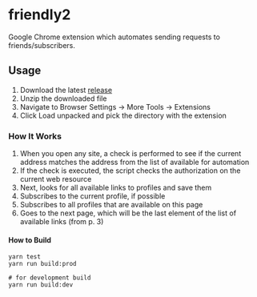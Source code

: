 # friendly2
Google Chrome extension which automates sending requests to friends/subscribers.

## Usage
1. Download the latest [release](https://github.com/my-repositories/friendly2/releases)
2. Unzip the downloaded file
3. Navigate to Browser Settings -> More Tools -> Extensions
4. Click Load unpacked and pick the directory with the extension


### How It Works
1. When you open any site, a check is performed to see if the current address matches the address from the list of available for automation
2. If the check is executed, the script checks the authorization on the current web resource
3. Next, looks for all available links to profiles and save them
4. Subscribes to the current profile, if possible
5. Subscribes to all profiles that are available on this page
6. Goes to the next page, which will be the last element of the list of available links (from p. 3)



#### How to Build

```
yarn test
yarn run build:prod

# for development build
yarn run build:dev
```
